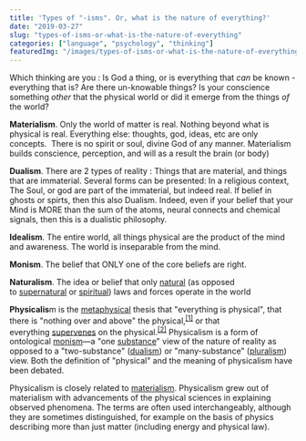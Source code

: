 ```yaml
---
title: 'Types of "-isms". Or, what is the nature of everything?'
date: "2019-03-27"
slug: "types-of-isms-or-what-is-the-nature-of-everything"
categories: ["language", "psychology", "thinking"]
featuredImg: "/images/types-of-isms-or-what-is-the-nature-of-everything-featured.jpeg"
---
```


<!-- wp:paragraph {"dropCap":true,"fontSize":"medium"} -->
<p class="has-drop-cap has-medium-font-size">Which thinking are you :   Is God a thing, or is everything that <em>can </em>be known - everything that is?  Are there un-knowable things?  Is your conscience something <em>other </em>that the physical world or did it emerge from the things <em>of </em>the world?</p>
<!-- /wp:paragraph -->

<!-- wp:paragraph -->
<p><strong>Materialism</strong>. Only the world of matter is real.   Nothing beyond what is physical is real. Everything else: thoughts, god, ideas, etc are only concepts.  &nbsp;There is no spirit or soul, divine God of any manner. Materialism builds conscience, perception, and will as a result the brain (or body)</p>
<!-- /wp:paragraph -->

<!-- wp:paragraph -->
<p><strong>Dualism</strong>. There are 2 types of reality : Things that are material, and things that are immaterial.  Several forms can be presented:  In a religious context, The Soul, or god are part of the immaterial, but indeed real.  If belief in ghosts or spirts, then this also Dualism.  Indeed, even if your belief that your Mind is MORE than the sum of the atoms, neural connects and chemical signals, then this is a dualistic philosophy. </p>
<!-- /wp:paragraph -->

<!-- wp:paragraph -->
<p><strong>Idealism</strong>.  The entire world, all things physical are the product of the mind and awareness. The world is inseparable from the mind. </p>
<!-- /wp:paragraph -->

<!-- wp:paragraph -->
<p><strong>Monism</strong>.  The belief that ONLY one of the core beliefs are right. </p>
<!-- /wp:paragraph -->

<!-- wp:paragraph -->
<p><strong>Naturalism</strong>. The idea or belief that only&nbsp;<a href="https://en.wikipedia.org/wiki/Physical_law">natural</a>&nbsp;(as opposed to&nbsp;<a href="https://en.wikipedia.org/wiki/Supernatural">supernatural</a>&nbsp;or&nbsp;<a href="https://en.wikipedia.org/wiki/Spirituality">spiritual</a>) laws and forces operate in the world</p>
<!-- /wp:paragraph -->

<!-- wp:paragraph -->
<p><strong>Physicalis</strong>m is the&nbsp;<a href="https://en.wikipedia.org/wiki/Metaphysical">metaphysical</a>&nbsp;thesis that "everything is physical", that there is "nothing over and above" the physical,<sup><a href="https://en.wikipedia.org/wiki/Physicalism#cite_note-1">[1]</a></sup>&nbsp;or that everything&nbsp;<a href="https://en.wikipedia.org/wiki/Supervenience">supervenes</a>&nbsp;on the physical.<sup><a href="https://en.wikipedia.org/wiki/Physicalism#cite_note-DStoljar-2">[2]</a></sup>&nbsp;Physicalism is a form of ontological&nbsp;<a href="https://en.wikipedia.org/wiki/Monism">monism</a>—a "one&nbsp;<a href="https://en.wikipedia.org/wiki/Substance_theory">substance</a>" view of the nature of reality as opposed to a "two-substance" (<a href="https://en.wikipedia.org/wiki/Dualism_(philosophy_of_mind)">dualism</a>) or "many-substance" (<a href="https://en.wikipedia.org/wiki/Pluralism_(philosophy)">pluralism</a>) view. Both the definition of "physical" and the meaning of physicalism have been debated.</p>
<!-- /wp:paragraph -->

<!-- wp:paragraph -->
<p>Physicalism is closely related to&nbsp;<a href="https://en.wikipedia.org/wiki/Materialism">materialism</a>. Physicalism grew out of materialism with advancements of the physical sciences in explaining observed phenomena. The terms are often used interchangeably, although they are sometimes distinguished, for example on the basis of physics describing more than just matter (including energy and physical law).</p>
<!-- /wp:paragraph -->
